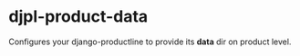 djpl-product-data
=================

Configures your django-productline to provide its __data__ dir on product level.
